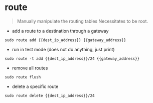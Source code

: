 # route

> Manually manipulate the routing tables
> Necessitates to be root.

- add a route to a destination through a gateway

`sudo route add {{dest_ip_address}} {{gateway_address}}`

- run in test mode (does not do anything, just print)

`sudo route -t add {{dest_ip_address}}/24 {{gateway_address}}`

- remove all routes

`sudo route flush`

- delete a specific route

`sudo route delete {{dest_ip_address}}/24`
